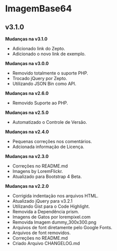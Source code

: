 # ImagemBase64 #
## v3.1.0 ##

**Mudanças na v3.1.0**

- Adicionado link do Zepto.
- Adicionado o novo link de exemplo.

**Mudanças na v3.0.0**

- Removido totalmente o suporte PHP.
- Trocado jQuery por Zepto.
- Utilizando JSON Bin como API.

**Mudanças na v2.6.0**

- Removido Suporte ao PHP.

**Mudanças na v2.5.0**

- Automatizado o Controle de Versão.

**Mudanças na v2.4.0**

- Pequenas correções nos comentários.
- Adcionada informação de Licença.

**Mudanças na v2.3.0**

- Correções no README.md
- Imagens by LoremFlickr.
- Atualizado para Bootstrap 4 Beta.

**Mudanças na v2.2.0**

- Corrigida indentação nos arquivos HTML.
- Atualizado jQuery para v3.2.1
- Utilizando Gist para o Code Highlight.
- Removida a Dependência prism.
- Imagens de Gatos por lorempixel.com
- Removida Imagem dummy_300x300.png
- Arquivos de font diretamente pelo Google Fonts. 
- Arquivos de font removidos.
- Correções no README.md
- Criado Arquivo CHANGELOG.md
